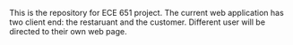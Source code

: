 This is the repository for ECE 651 project.
The current web application has two client end: the restaruant and the customer.
Different user will be directed to their own web page.

